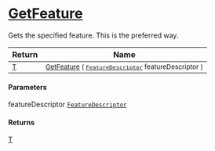 # [GetFeature](./Signature-100663440.md)

Gets the specified feature. This is the preferred way.

| Return | Name | 
| --- | --- | 
| <sub>[T](./Signature-100663440.md)</sub>| <sub>[GetFeature](./Signature-100663440.md) ( [`FeatureDescriptor`](./../FeatureDescriptor.md) featureDescriptor )</sub>| <br>


#### Parameters
 featureDescriptor  [`FeatureDescriptor`](./../FeatureDescriptor.md)
#### Returns
[T](./Signature-100663440.md)